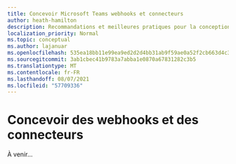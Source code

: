 ```yaml
---
title: Concevoir Microsoft Teams webhooks et connecteurs
author: heath-hamilton
description: Recommandations et meilleures pratiques pour la conception de webhooks et de connecteurs pour Microsoft Teams.
localization_priority: Normal
ms.topic: conceptual
ms.author: lajanuar
ms.openlocfilehash: 535ea18bb11e99ea9ed2d2d4bb31ab9f59ae0a52f2cb663d4c344ddac160b56e
ms.sourcegitcommit: 3ab1cbec41b9783a7abba1e0870a67831282c3b5
ms.translationtype: MT
ms.contentlocale: fr-FR
ms.lasthandoff: 08/07/2021
ms.locfileid: "57709336"
---
```

# <a name="design-webhooks-and-connectors"></a>Concevoir des webhooks et des connecteurs

À venir...
